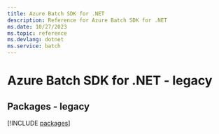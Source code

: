 ```yaml
---
title: Azure Batch SDK for .NET
description: Reference for Azure Batch SDK for .NET
ms.date: 10/27/2023
ms.topic: reference
ms.devlang: dotnet
ms.service: batch
---
```

# Azure Batch SDK for .NET - legacy
## Packages - legacy
[!INCLUDE [packages](batch-index.md)]